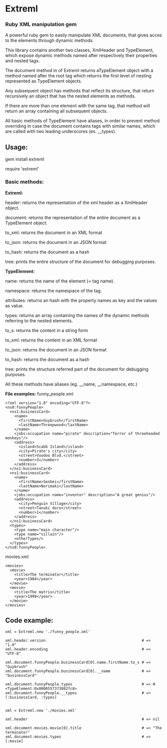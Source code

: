 # Extreml
### Ruby XML manipulation gem

A powerful ruby gem to easily manipulate XML documents, that gives acces to the elements through dynamic methods.

This library contains another two classes, XmlHeader and TypeElement, which expose dynamic methods named after respectively their properties and nested tags.

The document method in of Extreml returns aTypeElement object with a method named after the root tag which returns the first level of nesting represented as TypeElement objects.

Any subsequent object has methods that reflect its structure, that return recursively an object that has the nested elements as methods.

If there are more than one element with the same tag, that method will return an array containing all subsequent objects.

All basic methods of TypeElement have aliases, in order to prevent method overriding in case the document contains tags with similar names, which are called with two leading underscores (es. __types).


Usage:
------

gem install extreml

require 'extreml'

### Basic methods:



**Extreml:**

header: returns the representation of the xml header as a XmlHeader object.

document: returns the representation of the entire document as a TypeElement object.

to_xml: returns the document in an XML format

to_json: returns the document in an JSON format

to_hash: returns the document as a hash

tree: prints the entire structure of the document for debugging purposes.



**TypeElement:**

name: returns the name of the element (= tag name).

namespace: returns the namespace of the tag.

attributes: returns an hash with the property names as key and the values as value.

types: returns an array containing the names of the dynamic methods referring to the nested elements.

to_s: returns the content in a string form

to_xml: returns the content in an XML format

to_json: returns the document in an JSON format

to_hash: returns the document as a hash

tree: prints the structure referred part of the document for debugging purposes.

All these methods have aliases (eg. __name, __namespace, etc.)



**File examples:**
funny_people.xml

    <?xml version="1.0" encoding="UTF-8"?>
    <ns0:funnyPeople>
      <ns1:businessCard>
        <name>
          <firstName>Guybrush</firstName>
          <lastName>Threepwood</lastName>
        </name>
        <jobs:occupation name="pirate" description="Terror of threeheaded monkeys"/>
        <address>
          <island>Scabb Island</island>
          <city>Pirate's city</city>
          <street>Voodoo Blvd.</street>
          <number>3</number>
        </address>
      </ns1:businessCard>
      <ns1:businessCard>
        <name>
          <firstName>Senbei</firstName>
          <lastName>Norimaki</lastName>
        </name>
        <jobs:occupation name="inventor" description="A great genius"/>
        <address>
          <city>Penguin Village</city>
          <street>Tanuki doro</street>
          <number>1</number>
        </address>
      </ns1:businessCard>
      <types>
        <type name="main character"/>
        <type name="villain"/>
        <otherTypes/>
      </types>
    </ns0:funnyPeople>
    
movies.xml

    <movies>
      <movie>
        <title>The terminator</title>
        <year>1984</year>
      </movie>
      <movie>
        <title>The matrix</title>
        <year>1999</year>
      </movie>
    </movies>

## Code example:

    xml = Extreml.new './funny_people.xml'

    xml.header.version                                           # => "1.0"
    xml.header.encoding                                          # => "UTF-8"

    xml.document.funnyPeople.businessCard[0].name.firstName.to_s # => "Guybrush"
    xml.document.funnyPeople.businessCard[0].__name              # => "businessCard"

    xml.document.funnyPeople.types                               # => #<TypeElement:0x0000557373082fc8>
    xml.document.funnyPeople.__types                             # => [:businessCard, :types]

    
    xml = Extreml.new './movies.xml'

    xml.header                                                   # => nil

    xml.document.movies.movie[0].title                           # => "The terminator"
    xml.document.movies.types                                    # => [:movie]
    
    
